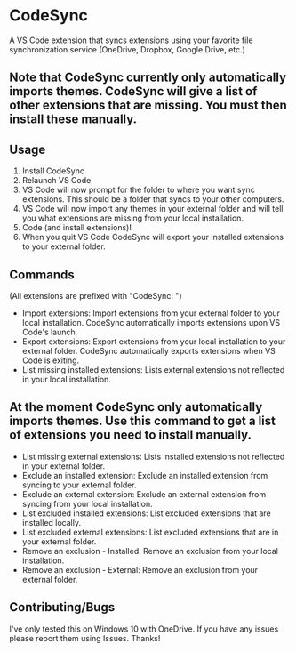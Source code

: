 # CodeSync
A VS Code extension that syncs extensions using your favorite file synchronization service (OneDrive, Dropbox, Google Drive, etc.)

## Note that CodeSync currently only automatically imports themes. CodeSync will give a list of other extensions that are missing. You must then install these manually.

## Usage
1. Install CodeSync
2. Relaunch VS Code
3. VS Code will now prompt for the folder to where you want sync extensions. This should be a folder that syncs to your other computers.
4. VS Code will now import any themes in your external folder and will tell you what extensions are missing from your local installation.
5. Code (and install extensions)!
6. When you quit VS Code CodeSync will export your installed extensions to your external folder.

## Commands
(All extensions are prefixed with "CodeSync: ")
- Import extensions: Import extensions from your external folder to your local installation. CodeSync automatically imports extensions upon VS Code's launch.
- Export extensions: Export extensions from your local installation to your external folder. CodeSync automatically exports extensions when VS Code is exiting.
- List missing installed extensions: Lists external extensions not reflected in your local installation.
## At the moment CodeSync only automatically imports themes. Use this command to get a list of extensions you need to install manually.
- List missing external extensions: Lists installed extensions not reflected in your external folder.
- Exclude an installed extension: Exclude an installed extension from syncing to your external folder.
- Exclude an external extension: Exclude an external extension from syncing from your local installation.
- List excluded installed extensions: List excluded extensions that are installed locally.
- List excluded external extensions: List excluded extensions that are in your external folder.
- Remove an exclusion - Installed: Remove an exclusion from your local installation.
- Remove an exclusion - External: Remove an exclusion from your external folder.

## Contributing/Bugs
I've only tested this on Windows 10 with OneDrive. If you have any issues please report them using Issues. Thanks!